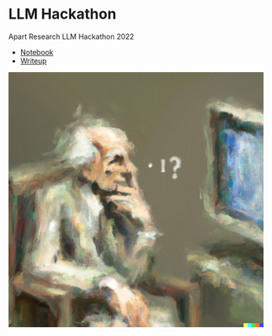 # LLM Hackathon
Apart Research LLM Hackathon 2022

- [Notebook](https://github.com/tthoraldson/LLM_Hackathon/blob/main/project_notebook.ipynb)
- [Writeup](https://github.com/tthoraldson/LLM_Hackathon/blob/main/LMM_Hackathon_Final_submission.pdf)

![](assets/thinker.png)